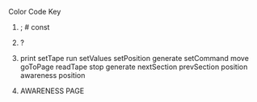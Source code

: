 Color Code Key

1. ; \# const

2. ?

3. print setTape run setValues setPosition generate setCommand move goToPage readTape stop generate nextSection prevSection position awareness position

4. AWARENESS PAGE

